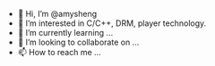 - 👋 Hi, I’m @amysheng
- 👀 I’m interested in C/C++, DRM, player technology.
- 🌱 I’m currently learning ...
- 💞️ I’m looking to collaborate on ...
- 📫 How to reach me ...

<!---
amysheng/amysheng is a ✨ special ✨ repository because its `README.md` (this file) appears on your GitHub profile.
You can click the Preview link to take a look at your changes.
--->
